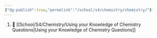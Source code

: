 ```yaml
---
{"dg-publish":true,"permalink":"/school/s4/chemistry/chemistry/"}
---
```


1. 🧪 [[School/S4/Chemistry/Using your Knowledge of Chemistry Questions|Using your Knowledge of Chemistry Questions]]
